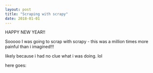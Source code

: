 ```yaml
---
layout: post
title: "Scraping with scrapy"
date: 2018-01-01
---
```


HAPPY NEW YEAR!!

Sooooo I was going to scrap with scrapy - this was a million times more painful than i imagined!!!

likely because i had no clue what i was doing. lol

here goes:

